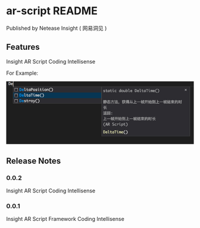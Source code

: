 # ar-script README

Published by Netease Insight ( 网易洞见 )

## Features

Insight AR Script Coding Intellisense

For Example:

![alt text](https://github.com/tangwilliam/ARScriptExtensionForVSCode/blob/master/ar-script/images/example_intellisense_01.jpg)


## Release Notes

### 0.0.2

Insight AR Script Coding Intellisense

### 0.0.1

Insight AR Script Framework Coding Intellisense


